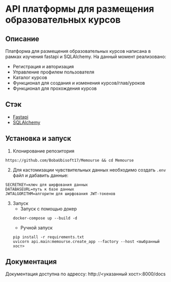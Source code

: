 # API платформы для размещения образовательных курсов

## Описание
Платформа для размещения образовательных курсов написана в рамках изучения fastapi и SQLAlchemy. На данный момент реализовано:
+ Регистрация и авторизация
+ Управление профилем пользователя
+ Каталог курсов
+ Функционал для создания и изменения курсов/глав/уроков
+ Функционал для прохождения курсов

## Стэк
+ [Fastapi](https://github.com/fastapi/fastapi)
+ [SQLAlchemy](https://github.com/sqlalchemy/sqlalchemy)

## Установка и запуск
1. Клонирование репозитория
~~~shell
https://github.com/BobaUbisoft17/Memourse && cd Memourse
~~~
2. Для кастомизации чувствительных данных необходимо создать ```.env``` файл и дабавить данные:
~~~shell
SECRETKEY=ключ для ширфования данных
DATABASEURL=путь к базе данных
JWTALGORITHM=алгоритм для ширфования JWT-токенов
~~~

3. Запуск
    +  Запуск с помощью докер
    ~~~shell
    docker-compose up --build -d
    ~~~
    + Ручной запуск
    ~~~shell
    pip install -r requirements.txt
    uvicorn api.main:memourse.create_app --factory --host <выбранный хост>
    ~~~


## Документация
Документация доступна по адрессу: http://<указанный хост>:8000/docs